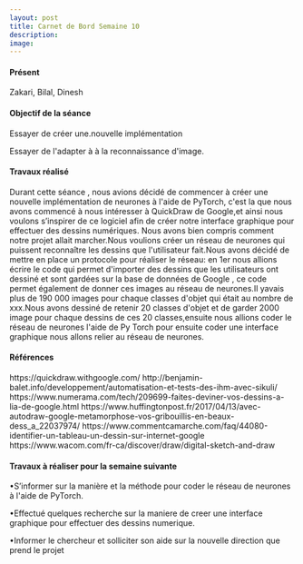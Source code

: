 ```yaml
---
layout: post
title: Carnet de Bord Semaine 10
description:
image:
---
```


<div class="box">
<h4>Présent</h4>
Zakari, Bilal, Dinesh

<h4>Objectif de la séance</h4>
Essayer de créer une.nouvelle implémentation


  Essayer de l'adapter à à la reconnaissance d'image.



<h4>Travaux réalisé</h4>
Durant cette séance ,  nous avions décidé  de commencer à créer une nouvelle implémentation de neurones à l'aide de PyTorch, c'est la que nous avons commencé à nous intéresser à QuickDraw de Google,et ainsi nous voulons s’inspirer de ce logiciel afin de créer notre interface graphique pour effectuer des dessins numériques.
Nous avons bien compris comment notre projet allait marcher.Nous voulions créer un réseau de neurones qui puissent reconnaître les dessins que l'utilisateur fait.Nous avons décidé de mettre en place un protocole pour réaliser le réseau: en 1er nous allions écrire le code qui permet d'importer des dessins que les utilisateurs ont dessiné et sont gardées sur la base de données de Google , ce code permet également de donner ces images au réseau de neurones.Il yavais  plus de 190 000 images pour chaque classes d'objet qui était au nombre de xxx.Nous avons dessiné de retenir 20 classes d'objet  et de garder 2000 image pour chaque dessins de ces 20 classes,ensuite nous allions coder le réseau de neurones l'aide de Py Torch pour ensuite coder une interface graphique nous allons relier au réseau de neurones.



<h4>Références</h4>
https://quickdraw.withgoogle.com/
http://benjamin-balet.info/developpement/automatisation-et-tests-des-ihm-avec-sikuli/
https://www.numerama.com/tech/209699-faites-deviner-vos-dessins-a-lia-de-google.html
https://www.huffingtonpost.fr/2017/04/13/avec-autodraw-google-metamorphose-vos-gribouillis-en-beaux-dess_a_22037974/
https://www.commentcamarche.com/faq/44080-identifier-un-tableau-un-dessin-sur-internet-google
https://www.wacom.com/fr-ca/discover/draw/digital-sketch-and-draw


<h4>Travaux à réaliser pour la semaine suivante</h4>
•S’informer sur la manière et la méthode pour coder le réseau de neurones à l'aide de PyTorch.

•Effectué quelques recherche sur la maniere de creer une interface graphique pour effectuer des dessins numerique.

•Informer le chercheur et solliciter son aide sur la nouvelle direction que prend le projet



</div>
